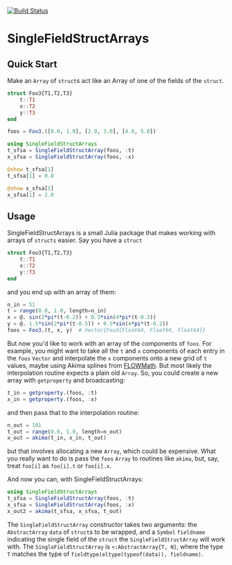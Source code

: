 [![Build Status](https://travis-ci.com/dingraha/SingleFieldStructArrays.svg?token=vVssarhszBZxvnbDtMCo&branch=main)](https://travis-ci.com/dingraha/SingleFieldStructArrays)

# SingleFieldStructArrays

## Quick Start
Make an `Array` of `struct`s act like an Array of one of the fields of the
`struct`.

```julia
struct Foo3{T1,T2,T3}
    t::T1
    x::T2
    y::T3
end

foos = Foo3.([0.0, 1.0], [2.0, 3.0], [4.0, 5.0])

using SingleFieldStructArrays
t_sfsa = SingleFieldStructArray(foos, :t)
x_sfsa = SingleFieldStructArray(foos, :x)

@show t_sfsa[1]
t_sfsa[1] = 0.0

@show x_sfsa[1]
x_sfsa[1] = 2.0
```

## Usage

SingleFieldStructArrays is a small Julia package that makes working with arrays
of `structs` easier. Say you have a `struct`

```julia
struct Foo3{T1,T2,T3}
    t::T1
    x::T2
    y::T3
end
```

and you end up with an array of them:

```julia
n_in = 51
t = range(0.0, 1.0, length=n_in)
x = @. sin(2*pi*(t-0.2)) + 0.3*sin(4*pi*(t-0.3))
y = @. 1.5*sin(2*pi*(t-0.5)) + 0.5*sin(4*pi*(t-0.2))
foos = Foo3.(t, x, y)  # Vector{Foo3{Float64, Float64, Float64}}
```

But now you'd like to work with an array of the components of `foos`. For
example, you might want to take all the `t` and `x` components of each entry in
the `foos` `Vector` and interpolate the `x` components onto a new grid of `t`
values, maybe using Akima splines from
[FLOWMath](https://github.com/byuflowlab/FLOWMath.jl). But most likely the
interpolation routine expects a plain old `Array`. So, you could create a new
array with `getproperty` and broadcasting:

```julia
t_in = getproperty.(foos, :t)
x_in = getproperty.(foos, :x)
```

and then pass that to the interpolation routine:

```julia
n_out = 101
t_out = range(0.0, 1.0, length=n_out)
x_out = akima(t_in, x_in, t_out)
```

but that involves allocating a new `Array`, which could be expensive. What you really
want to do is pass the `foos` `Array` to routines like `akima`,
but, say, treat `foo[i]` as `foo[i].t` or `foo[i].x`.

And now you can, with SingleFieldStructArrays:

```julia
using SingleFieldStructArrays
t_sfsa = SingleFieldStructArray(foos, :t)
x_sfsa = SingleFieldStructArray(foos, :x)
x_out2 = akima(t_sfsa, x_sfsa, t_out)
```

The `SingleFieldStructArray` constructor takes two arguments: the
`AbstractArray` `data` of `struct`s to be wrapped, and a `Symbol` `fieldname`
indicating the single field of the `struct` the `SingleFieldStructArray` will
work with. The `SingleFieldStructArray` is `<:AbstractArray{T, N}`, where the
type `T` matches the type of `fieldtype(eltype(typeof(data)), fieldname)`.

